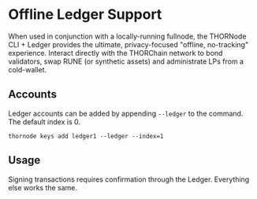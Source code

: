 # Offline Ledger Support

When used in conjunction with a locally-running fullnode, the THORNode CLI + Ledger provides the ultimate, privacy-focused "offline, no-tracking" experience. Interact directly with the THORChain network to bond validators, swap RUNE (or synthetic assets) and administrate LPs from a cold-wallet.

## Accounts

Ledger accounts can be added by appending `--ledger` to the command. The default index is 0.

```text
thornode keys add ledger1 --ledger --index=1
```

## Usage

Signing transactions requires confirmation through the Ledger. Everything else works the same.
